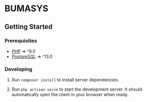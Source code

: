 # BUMASYS
 
## Getting Started

### Prerequisites

- [PHP](https://php.net/) => ^8.0
- [PostgreSQL](https://www.postgresql.org/) => ^13.0

### Developing

1. Run `composer install` to install server dependencies.

2. Run `php artisan serve` to start the development server. It should automatically open the client in your browser when ready.
